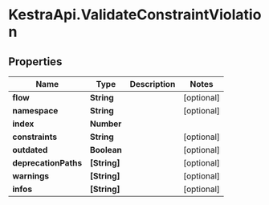 # KestraApi.ValidateConstraintViolation

## Properties

Name | Type | Description | Notes
------------ | ------------- | ------------- | -------------
**flow** | **String** |  | [optional] 
**namespace** | **String** |  | [optional] 
**index** | **Number** |  | 
**constraints** | **String** |  | [optional] 
**outdated** | **Boolean** |  | [optional] 
**deprecationPaths** | **[String]** |  | [optional] 
**warnings** | **[String]** |  | [optional] 
**infos** | **[String]** |  | [optional] 


